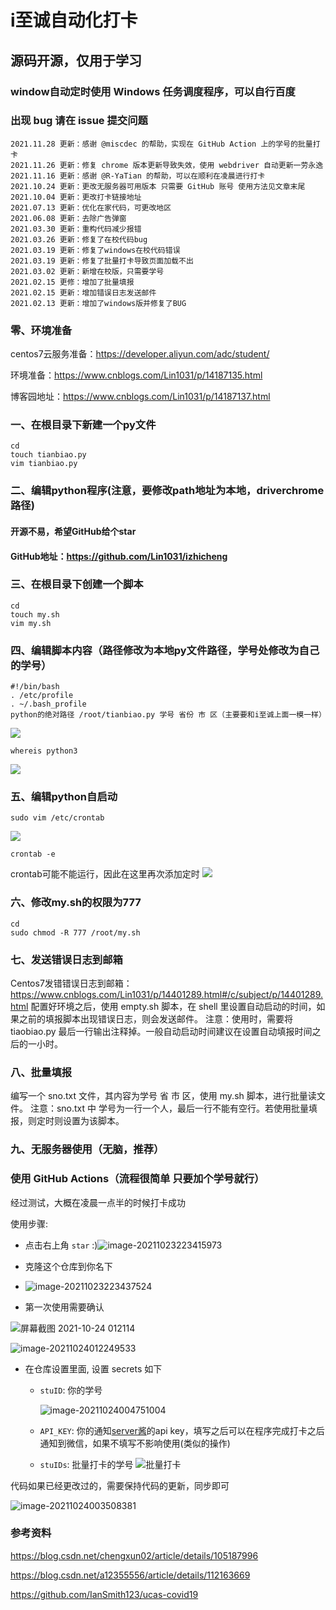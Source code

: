 # i至诚自动化打卡

## 源码开源，仅用于学习

### window自动定时使用 Windows 任务调度程序，可以自行百度

### 出现 bug 请在 issue 提交问题
```
2021.11.28 更新：感谢 @miscdec 的帮助，实现在 GitHub Action 上的学号的批量打卡
2021.11.26 更新：修复 chrome 版本更新导致失效，使用 webdriver 自动更新一劳永逸 
2021.11.16 更新：感谢 @R-YaTian 的帮助，可以在顺利在凌晨进行打卡
2021.10.24 更新：更改无服务器可用版本 只需要 GitHub 账号 使用方法见文章末尾
2021.10.04 更新：更改打卡链接地址
2021.07.13 更新：优化在家代码，可更改地区
2021.06.08 更新：去除广告弹窗
2021.03.30 更新：重构代码减少报错
2021.03.26 更新：修复了在校代码bug
2021.03.19 更新：修复了windows在校代码错误
2021.03.19 更新：修复了批量打卡导致页面加载不出
2021.03.02 更新：新增在校版，只需要学号
2021.02.15 更修：增加了批量填报
2021.02.15 更新：增加错误日志发送邮件
2021.02.13 更新：增加了windows版并修复了BUG
```

### 零、环境准备

centos7云服务准备：https://developer.aliyun.com/adc/student/

环境准备：https://www.cnblogs.com/Lin1031/p/14187135.html

博客园地址：https://www.cnblogs.com/Lin1031/p/14187137.html


### 一、在根目录下新建一个py文件
```
cd
touch tianbiao.py
vim tianbiao.py
```
### 二、编辑python程序(注意，要修改path地址为本地，driverchrome路径)


#### 开源不易，希望GitHub给个star
#### GitHub地址：https://github.com/Lin1031/izhicheng


### 三、在根目录下创建一个脚本
```
cd 
touch my.sh
vim my.sh
```
### 四、编辑脚本内容（路径修改为本地py文件路径，学号处修改为自己的学号）
```
#!/bin/bash
. /etc/profile
. ~/.bash_profile
python的绝对路径 /root/tianbiao.py 学号 省份 市 区（主要要和i至诚上面一模一样）
```
![](https://img2020.cnblogs.com/blog/1535189/202101/1535189-20210126182455451-1926330943.png)
```
whereis python3
```
![](https://img2020.cnblogs.com/blog/1535189/202012/1535189-20201225110258857-1147785979.png)

### 五、编辑python自启动
```
sudo vim /etc/crontab
```
![](https://img2020.cnblogs.com/blog/1535189/202012/1535189-20201225024612136-319055669.png)
```
crontab -e
```
crontab可能不能运行，因此在这里再次添加定时
![](https://img2020.cnblogs.com/blog/1535189/202012/1535189-20201225110424469-118105501.png)


### 六、修改my.sh的权限为777
```
cd 
sudo chmod -R 777 /root/my.sh
```

### 七、发送错误日志到邮箱
Centos7发错错误日志到邮箱：https://www.cnblogs.com/Lin1031/p/14401289.html#/c/subject/p/14401289.html
配置好环境之后，使用 empty.sh 脚本，在 shell 里设置自动启动的时间，如果之前的填报脚本出现错误日志，则会发送邮件。
注意：使用时，需要将 tiaobiao.py 最后一行输出注释掉。一般自动启动时间建议在设置自动填报时间之后的一小时。

### 八、批量填报
编写一个 sno.txt 文件，其内容为学号 省 市 区，使用 my.sh 脚本，进行批量读文件。
注意：sno.txt 中 学号为一行一个人，最后一行不能有空行。若使用批量填报，则定时则设置为该脚本。

### 九、无服务器使用（无脑，推荐）

### 使用 GitHub Actions（流程很简单 只要加个学号就行）

经过测试，大概在凌晨一点半的时候打卡成功

使用步骤:

- 点击右上角 `star` :)![image-20211023223415973](https://img2020.cnblogs.com/blog/1535189/202110/1535189-20211024011444420-1054435861.png)

- 克隆这个仓库到你名下

- ![image-20211023223437524](https://img2020.cnblogs.com/blog/1535189/202110/1535189-20211024011444220-574369804.png)

- 第一次使用需要确认

![屏幕截图 2021-10-24 012114](https://img2020.cnblogs.com/blog/1535189/202110/1535189-20211024012336869-1205037702.png)

![image-20211024012249533](https://img2020.cnblogs.com/blog/1535189/202110/1535189-20211024012336425-986933813.png)

- 在仓库设置里面, 设置 secrets 如下

  - `stuID`: 你的学号

    ![image-20211024004751004](https://img2020.cnblogs.com/blog/1535189/202110/1535189-20211024011443749-1912034824.png)

  - `API_KEY`: 你的通知[server酱](http://sc.ftqq.com/3.version)的api key，填写之后可以在程序完成打卡之后通知到微信，如果不填写不影响使用(类似的操作)
  -  `stuIDs`: 批量打卡的学号
 ![批量打卡](https://images.cnblogs.com/cnblogs_com/Lin1031/1924181/o_211128122132_%E5%BE%AE%E4%BF%A1%E5%9B%BE%E7%89%87_20211128202040.png)


代码如果已经更改过的，需要保持代码的更新，同步即可

![image-20211024003508381](https://img2020.cnblogs.com/blog/1535189/202110/1535189-20211024011443314-1404804501.png)

### 参考资料
https://blog.csdn.net/chengxun02/article/details/105187996

https://blog.csdn.net/a12355556/article/details/112163669

https://github.com/IanSmith123/ucas-covid19
